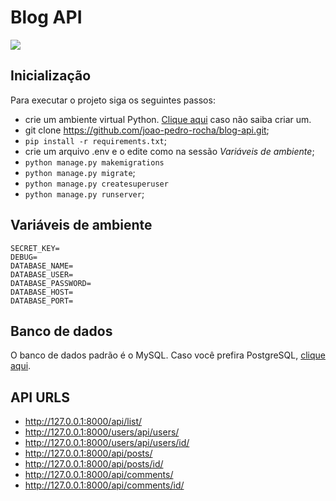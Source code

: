 #  Blog API
<fig>
<img src="https://rockcontent.com/br/wp-content/uploads/sites/2/elementor/thumbs/modelo-de-projeto-p2he6clp7uhmwqd16ikv9jgz30a5liixoon908hej0.png">
</fig>

## Inicialização
Para executar o projeto siga os seguintes passos:
 - crie um ambiente virtual Python. [Clique
   aqui](https://docs.python.org/3/library/venv.html) caso não saiba
   criar um. 
 - git clone https://github.com/joao-pedro-rocha/blog-api.git;
 - `pip install -r requirements.txt`;
 - crie um arquivo .env e o edite como na sessão _Variáveis de ambiente_;
 - `python manage.py makemigrations`
 - `python manage.py migrate`;
 - `python manage.py createsuperuser`
 - `python manage.py runserver`;

## Variáveis de ambiente
    SECRET_KEY=
    DEBUG=
    DATABASE_NAME=
    DATABASE_USER=
    DATABASE_PASSWORD=
    DATABASE_HOST=
    DATABASE_PORT=

## Banco de dados
O banco de dados padrão é o MySQL. Caso você prefira PostgreSQL, [clique aqui](https://docs.djangoproject.com/en/4.1/ref/settings/#databases).

##  API URLS

 - http://127.0.0.1:8000/api/list/
 - http://127.0.0.1:8000/users/api/users/
 - http://127.0.0.1:8000/users/api/users/id/	
 - http://127.0.0.1:8000/api/posts/
 - http://127.0.0.1:8000/api/posts/id/
 - http://127.0.0.1:8000/api/comments/
 - http://127.0.0.1:8000/api/comments/id/
